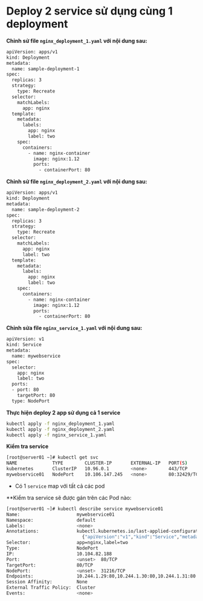 # Deploy 2 service sử dụng cùng 1 deployment
**Chỉnh sử file `nginx_deployment_1.yaml` với nội dung sau:**
```sh
apiVersion: apps/v1
kind: Deployment
metadata:
  name: sample-deployment-1
spec:
  replicas: 3
  strategy:
    type: Recreate
  selector:
    matchLabels:
      app: nginx
  template:
    metadata:
      labels:
        app: nginx
        label: two
    spec:
      containers:
        - name: nginx-container
          image: nginx:1.12
          ports:
            - containerPort: 80
```
**Chỉnh sử file `nginx_deployment_2.yaml` với nội dung sau:**
```sh
apiVersion: apps/v1
kind: Deployment
metadata:
  name: sample-deployment-2
spec:
  replicas: 3
  strategy:
    type: Recreate
  selector:
    matchLabels:
      app: nginx
      label: two
  template:
    metadata:
      labels:
        app: nginx
        label: two
    spec:
      containers:
        - name: nginx-container
          image: nginx:1.12
          ports:
            - containerPort: 80
```
**Chỉnh sửa file `nginx_service_1.yaml` với nội dung sau:**
```sh
apiVersion: v1
kind: Service
metadata:
  name: mywebservice
spec:
  selector:
    app: nginx
    label: two
  ports:
  - port: 80
    targetPort: 80
  type: NodePort
```
**Thực hiện deploy 2 app sử dụng cả 1 service**
```sh
kubectl apply -f nginx_deployment_1.yaml
kubectl apply -f nginx_deployment_2.yaml
kubectl apply -f nginx_service_1.yaml
```
**Kiểm tra service**
```sh
[root@server01 ~]# kubectl get svc
NAME             TYPE        CLUSTER-IP       EXTERNAL-IP   PORT(S)        AGE
kubernetes       ClusterIP   10.96.0.1        <none>        443/TCP        10h
mywebservice01   NodePort    10.106.147.245   <none>        80:32429/TCP   9h
```
- Có 1 `service` map với tất cả các pod

**Kiểm tra service sẽ được gán trên các Pod nào:
```sh
[root@server01 ~]# kubectl describe service mywebservice01
Name:                     mywebservice01
Namespace:                default
Labels:                   <none>
Annotations:              kubectl.kubernetes.io/last-applied-configuration:
                            {"apiVersion":"v1","kind":"Service","metadata":{"annotations":{},"name":"mywebservice01","namespace":"default"},"spec":{"ports":[{"port":8...
Selector:                 app=nginx,label=two
Type:                     NodePort
IP:                       10.104.82.188
Port:                     <unset>  80/TCP
TargetPort:               80/TCP
NodePort:                 <unset>  31216/TCP
Endpoints:                10.244.1.29:80,10.244.1.30:80,10.244.1.31:80 + 3 more...
Session Affinity:         None
External Traffic Policy:  Cluster
Events:                   <none>
```
